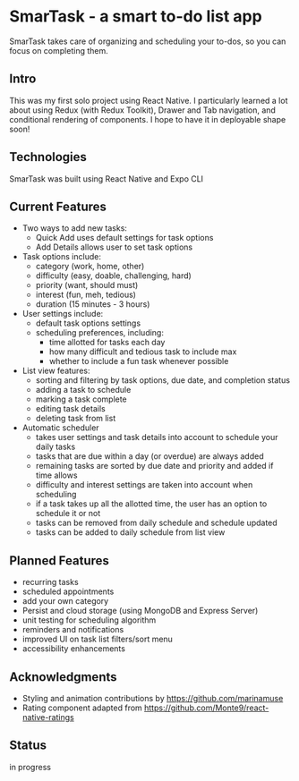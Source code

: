 # SmarTask  - a smart to-do list app
SmarTask takes care of organizing and scheduling your to-dos, so you can focus on completing them.


## Intro
This was my first solo project using React Native. I particularly learned a lot about using Redux (with Redux Toolkit), Drawer and Tab navigation, and conditional rendering of components. I hope to have it in deployable shape soon!


## Technologies
SmarTask was built using React Native and Expo CLI


## Current Features
* Two ways to add new tasks:
    * Quick Add uses default settings for task options
    * Add Details allows user to set task options
* Task options include:
    * category (work, home, other)
    * difficulty (easy, doable, challenging, hard)
    * priority (want, should must)
    * interest (fun, meh, tedious)
    * duration (15 minutes - 3 hours)
* User settings include:
    * default task options settings
    * scheduling preferences, including:
        * time allotted for tasks each day
        * how many difficult and tedious task to include max
        * whether to include a fun task whenever possible
* List view features:
    * sorting and filtering by task options, due date, and completion status
    * adding a task to schedule
    * marking a task complete
    * editing task details
    * deleting task from list
* Automatic scheduler
    * takes user settings and task details into account to schedule your daily tasks
    * tasks that are due within a day (or overdue) are always added
    * remaining tasks are sorted by due date and priority and added if time allows
    * difficulty and interest settings are taken into account when scheduling
    * if a task takes up all the allotted time, the user has an option to schedule it or not
    * tasks can be removed from daily schedule and schedule updated
    * tasks can be added to daily schedule from list view


## Planned Features
   * recurring tasks
   * scheduled appointments
   * add your own category
   * Persist and cloud storage (using MongoDB and Express Server)
   * unit testing for scheduling algorithm
   * reminders and notifications
   * improved UI on task list filters/sort menu
   * accessibility enhancements


## Acknowledgments
   * Styling and animation contributions by https://github.com/marinamuse
   * Rating component adapted from https://github.com/Monte9/react-native-ratings


## Status
in progress


